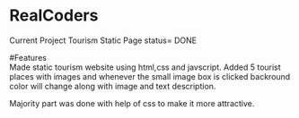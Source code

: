 # RealCoders
Current Project Tourism Static Page 
status= DONE

#Features<br>
Made static tourism website using html,css and javscript.
Added 5 tourist places with images and whenever the small image box
is clicked backround color will change along with image and text description.

Majority part was done with help of css to make it more attractive.
